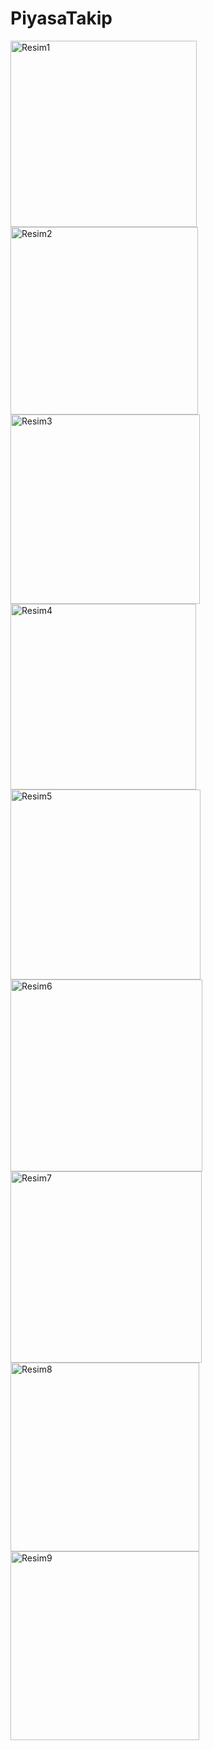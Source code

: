 # PiyasaTakip

<img width="298" alt="Resim1" src="https://user-images.githubusercontent.com/92059217/186455911-157ecb1d-8c64-4e16-ab56-c3a5f53891fd.png">
<img width="300" alt="Resim2" src="https://user-images.githubusercontent.com/92059217/186455920-becbef32-db61-471f-9edf-a8b68cee078c.png">
<img width="303" alt="Resim3" src="https://user-images.githubusercontent.com/92059217/186455924-25e1b971-3af4-4347-a0a0-eadf23e037b0.png">
<img width="297" alt="Resim4" src="https://user-images.githubusercontent.com/92059217/186455931-e4b3fb21-e3d2-4f1f-aab7-8e073a09421d.png">
<img width="304" alt="Resim5" src="https://user-images.githubusercontent.com/92059217/186455941-90064afd-2c18-4a53-b681-b4d04b341ab7.png">
<img width="307" alt="Resim6" src="https://user-images.githubusercontent.com/92059217/186455951-9a6b6e77-d1e6-41be-9b44-636e67d3d886.png">
<img width="306" alt="Resim7" src="https://user-images.githubusercontent.com/92059217/186455963-fa186b11-d50a-4bc3-a984-3ed6683b1664.png">
<img width="302" alt="Resim8" src="https://user-images.githubusercontent.com/92059217/186455968-cdfdfe75-dcc2-4c8c-9007-1ec639dde678.png">
<img width="302" alt="Resim9" src="https://user-images.githubusercontent.com/92059217/186455974-bd82dfa6-9f14-4d54-ae8e-69cfedb3fda6.png">
